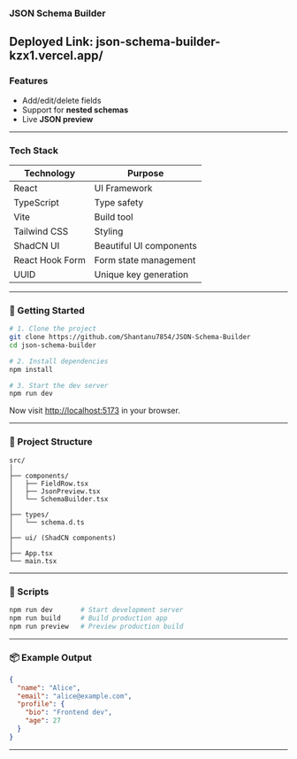 ### JSON Schema Builder
Deployed Link: json-schema-builder-kzx1.vercel.app/
---

### Features

* Add/edit/delete fields
* Support for **nested schemas**
* Live **JSON preview**

---

### Tech Stack

| Technology      | Purpose                 |
| --------------- | ----------------------- |
| React           | UI Framework            |
| TypeScript      | Type safety             |
| Vite            | Build tool              |
| Tailwind CSS    | Styling                 |
| ShadCN UI       | Beautiful UI components |
| React Hook Form | Form state management   |
| UUID            | Unique key generation   |

---

### 🚀 Getting Started

```bash
# 1. Clone the project
git clone https://github.com/Shantanu7854/JSON-Schema-Builder
cd json-schema-builder

# 2. Install dependencies
npm install

# 3. Start the dev server
npm run dev
```

Now visit [http://localhost:5173](http://localhost:5173) in your browser.

---

### 📁 Project Structure

```
src/
│
├── components/
│   ├── FieldRow.tsx
│   ├── JsonPreview.tsx
│   └── SchemaBuilder.tsx
│
├── types/
│   └── schema.d.ts
│
├── ui/ (ShadCN components)
│
├── App.tsx
└── main.tsx
```

---

### 🧪 Scripts

```bash
npm run dev       # Start development server
npm run build     # Build production app
npm run preview   # Preview production build
```

---

### 📦 Example Output

```json
{
  "name": "Alice",
  "email": "alice@example.com",
  "profile": {
    "bio": "Frontend dev",
    "age": 27
  }
}
```

---


